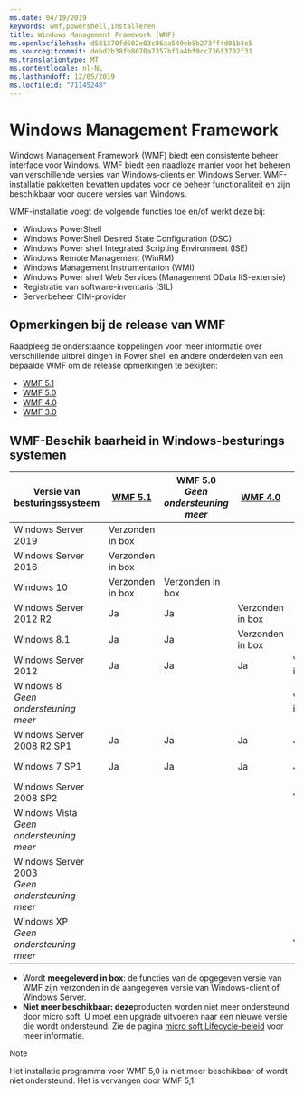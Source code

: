 ```yaml
---
ms.date: 04/19/2019
keywords: wmf,powershell,installeren
title: Windows Management Framework (WMF)
ms.openlocfilehash: d581370fd602e03c86aa549eb8b273ff4d01b4e5
ms.sourcegitcommit: debd2b38fb8070a7357bf1a4bf9cc736f3702f31
ms.translationtype: MT
ms.contentlocale: nl-NL
ms.lasthandoff: 12/05/2019
ms.locfileid: "71145248"
---
```

# <a name="windows-management-framework"></a>Windows Management Framework

Windows Management Framework (WMF) biedt een consistente beheer interface voor Windows. WMF biedt een naadloze manier voor het beheren van verschillende versies van Windows-clients en Windows Server. WMF-installatie pakketten bevatten updates voor de beheer functionaliteit en zijn beschikbaar voor oudere versies van Windows.

WMF-installatie voegt de volgende functies toe en/of werkt deze bij:

- Windows PowerShell
- Windows PowerShell Desired State Configuration (DSC)
- Windows Power shell Integrated Scripting Environment (ISE)
- Windows Remote Management (WinRM)
- Windows Management Instrumentation (WMI)
- Windows Power shell Web Services (Management OData IIS-extensie)
- Registratie van software-inventaris (SIL)
- Serverbeheer CIM-provider

## <a name="wmf-release-notes"></a>Opmerkingen bij de release van WMF

Raadpleeg de onderstaande koppelingen voor meer informatie over verschillende uitbrei dingen in Power shell en andere onderdelen van een bepaalde WMF om de release opmerkingen te bekijken:

- [WMF 5.1](whats-new/release-notes.md#wmf-51-changes)
- [WMF 5.0](whats-new/release-notes.md#wmf-50-changes)
- [WMF 4.0](https://download.microsoft.com/download/3/D/6/3D61D262-8549-4769-A660-230B67E15B25/Windows%20Management%20Framework%204%200%20Release%20Notes.docx)
- [WMF 3.0](https://download.microsoft.com/download/E/7/6/E76850B8-DA6E-4FF5-8CCE-A24FC513FD16/WMF%203%20Release%20Notes.docx)

## <a name="wmf-availability-across-windows-operating-systems"></a>WMF-Beschik baarheid in Windows-besturings systemen

|        Versie van besturingssysteem         | [WMF 5.1][]  | WMF 5.0<br>*Geen ondersteuning meer* | [WMF 4.0][]  | [WMF 3.0][]  | [WMF 2.0][]  |
| --------------------------------------- | ------------ | --------------------------- | ------------ | ------------ | ------------ |
| Windows Server 2019                     | Verzonden in box |                             |              |              |              |
| Windows Server 2016                     | Verzonden in box |                             |              |              |              |
| Windows 10                              | Verzonden in box | Verzonden in box                |              |              |              |
| Windows Server 2012 R2                  | Ja          | Ja                         | Verzonden in box |              |              |
| Windows 8.1                             | Ja          | Ja                         | Verzonden in box |              |              |
| Windows Server 2012                     | Ja          | Ja                         | Ja          | Verzonden in box |              |
| Windows 8<br>*Geen ondersteuning meer*           |              |                             |              | Verzonden in box |              |
| Windows Server 2008 R2 SP1              | Ja          | Ja                         | Ja          | Ja          | Verzonden in box |
| Windows 7 SP1                           | Ja          | Ja                         | Ja          | Ja          | Verzonden in box |
| Windows Server 2008 SP2                 |              |                             |              | Ja          | Ja          |
| Windows Vista<br>*Geen ondersteuning meer*       |              |                             |              |              | Ja          |
| Windows Server 2003<br>*Geen ondersteuning meer* |              |                             |              |              | Ja          |
| Windows XP<br>*Geen ondersteuning meer*          |              |                             |              | Ja          | Ja          |

- Wordt **meegeleverd in box**: de functies van de opgegeven versie van WMF zijn verzonden in de aangegeven versie van Windows-client of Windows Server.
- **Niet meer beschikbaar: deze**producten worden niet meer ondersteund door micro soft. U moet een upgrade uitvoeren naar een nieuwe versie die wordt ondersteund. Zie de pagina [micro soft Lifecycle-beleid][] voor meer informatie.

> [!NOTE]
> Het installatie programma voor WMF 5,0 is niet meer beschikbaar of wordt niet ondersteund. Het is vervangen door WMF 5,1.

[Micro soft Lifecycle-beleid]: https://support.microsoft.com/lifecycle
[WMF 5.1]: https://aka.ms/wmf51download
[WMF 4.0]: https://aka.ms/wmf4download
[WMF 3.0]: https://aka.ms/wmf3download
[WMF 2.0]: https://aka.ms/wmf2download
